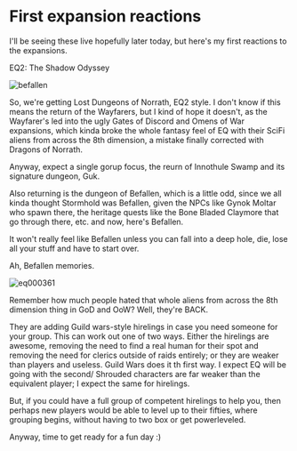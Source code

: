 # First expansion reactions

I'll be seeing these live hopefully later today, but here's my first reactions to the expansions.

EQ2: The Shadow Odyssey

![](http://westkarana.com/wp-content/uploads/2008/08/befallen.jpg "befallen")

So, we're getting Lost Dungeons of Norrath, EQ2 style. I don't know if this means the return of the Wayfarers, but I kind of hope it doesn't, as the Wayfarer's led into the ugly Gates of Discord and Omens of War expansions, which kinda broke the whole fantasy feel of EQ with their SciFi aliens from across the 8th dimension, a mistake finally corrected with Dragons of Norrath.

Anyway, expect a single gorup focus, the reurn of Innothule Swamp and its signature dungeon, Guk.

Also returning is the dungeon of Befallen, which is a little odd, since we all kinda thought Stormhold was Befallen, given the NPCs like Gynok Moltar who spawn there, the heritage quests like the Bone Bladed Claymore that go through there, etc. and now, here's Befallen. 

It won't really feel like Befallen unless you can fall into a deep hole, die, lose all your stuff and have to start over.

Ah, Befallen memories.

![](http://westkarana.com/wp-content/uploads/2008/08/eq000361.jpg "eq000361")

Remember how much people hated that whole aliens from across the 8th dimension thing in GoD and OoW? Well, they're BACK.

They are adding Guild wars-style hirelings in case you need someone for your group. This can work out one of two ways. Either the hirelings are awesome, removing the need to find a real human for their spot and removing the need for clerics outside of raids entirely; or they are weaker than players and useless. Guild Wars does it th first way. I expect EQ will be going with the second/ Shrouded characters are far weaker than the equivalent player; I expect the same for hirelings.

But, if you could have a full group of competent hirelings to help you, then perhaps new players would be able to level up to their fifties, where grouping begins, without having to two box or get powerleveled.

Anyway, time to get ready for a fun day :)

